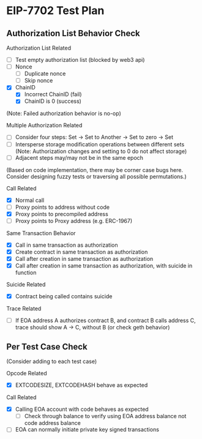 # EIP-7702 Test Plan

## Authorization List Behavior Check

Authorization List Related

- [ ] Test empty authorization list (blocked by web3 api)
- [ ] Nonce
    - [ ] Duplicate nonce
    - [ ] Skip nonce
- [x] ChainID
    - [x] Incorrect ChainID (fail)
    - [x] ChainID is 0 (success)

(Note: Failed authorization behavior is no-op)

Multiple Authorization Related

- [ ] Consider four steps: Set → Set to Another → Set to zero → Set
- [ ] Intersperse storage modification operations between different sets (Note: Authorization changes and setting to 0 do not affect storage)
- [ ] Adjacent steps may/may not be in the same epoch

(Based on code implementation, there may be corner case bugs here. Consider designing fuzzy tests or traversing all possible permutations.)

Call Related

- [x] Normal call
- [ ] Proxy points to address without code
- [x] Proxy points to precompiled address
- [ ] Proxy points to Proxy address (e.g. ERC-1967)

Same Transaction Behavior

- [x] Call in same transaction as authorization
- [x] Create contract in same transaction as authorization
- [x] Call after creation in same transaction as authorization
- [x] Call after creation in same transaction as authorization, with suicide in function

Suicide Related

- [x] Contract being called contains suicide

Trace Related

- [ ] If EOA address A authorizes contract B, and contract B calls address C, trace should show A → C, without B (or check geth behavior)

## Per Test Case Check

(Consider adding to each test case)

Opcode Related

- [x] EXTCODESIZE, EXTCODEHASH behave as expected

Call Related

- [x] Calling EOA account with code behaves as expected
    - [ ] Check through balance to verify using EOA address balance not code address balance
- [ ] EOA can normally initiate private key signed transactions
